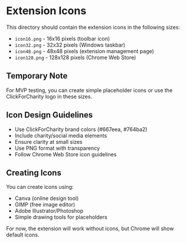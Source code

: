 # Extension Icons

This directory should contain the extension icons in the following sizes:

- `icon16.png` - 16x16 pixels (toolbar icon)
- `icon32.png` - 32x32 pixels (Windows taskbar)
- `icon48.png` - 48x48 pixels (extension management page)
- `icon128.png` - 128x128 pixels (Chrome Web Store)

## Temporary Note

For MVP testing, you can create simple placeholder icons or use the ClickForCharity logo in these sizes.

## Icon Design Guidelines

- Use ClickForCharity brand colors (#667eea, #764ba2)
- Include charity/social media elements
- Ensure clarity at small sizes
- Use PNG format with transparency
- Follow Chrome Web Store icon guidelines

## Creating Icons

You can create icons using:
- Canva (online design tool)
- GIMP (free image editor)
- Adobe Illustrator/Photoshop
- Simple drawing tools for placeholders

For now, the extension will work without icons, but Chrome will show default icons.

